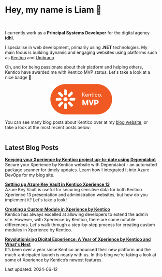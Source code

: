 # Hey, my name is Liam 👋

<br/>

I currently work as a **Principal Systems Developer** for the digital agency **[idhl](https://www.idhlgroup.com/)**.

I specialise in web development, primarily using **.NET** technologies. My main focus is building dynamic and engaging websites using platforms such as [Kentico](https://www.kentico.com) and [Umbraco](https://umbraco.com/).

Oh, and for being passionate about their platform and helping others, Kentico have awarded me with Kentico MVP status. Let's take a look at a nice badge 👀

<div align="center">

[<img src="images/kentico-mvp.png" alt="Kentico MVP" width="204" height="100">](https://www.kentico.com/partners/mvp-program)

</div>

You can see many blog posts about Kentico over at my [blog website](https://www.goldfinch.me/), or take a look at the most recent posts below:<br/><br/>

## Latest Blog Posts

**[Keeping your Xperience by Kentico project up-to-date using Dependabot](https://www.goldfinch.me/blog/keeping-your-xperience-by-kentico-project-up-to-date-using-dependabot)**  
Secure your Xperience by Kentico website with Dependabot - an automated package scanner for timely updates. Learn how I integrated it into Azure DevOps for my blog site.


**[Setting up Azure Key Vault in Kentico Xperience 13](https://www.goldfinch.me/blog/setting-up-azure-key-vault-in-kentico-xperience-13)**  
Azure Key Vault is useful for securing sensitive data for both Kentico Xperience 13 presentation and administration websites, but how do you implement it? Let's take a look!


**[Creating a Custom Module in Xperience by Kentico](https://www.goldfinch.me/blog/creating-a-custom-module-in-xperience-by-kentico)**  
Kentico has always excelled at allowing developers to extend the admin site. However, with Xperience by Kentico, there are some notable differences. Let's walk through a step-by-step process for creating custom modules in Xperience by Kentico.


**[Revolutionising Digital Experience: A Year of Xperience by Kentico and What's Next](https://www.goldfinch.me/blog/revolutionising-digital-experience-a-year-of-xperience-by-kentico-and-what-s-next)**  
It’s been over a year since Kentico announced their new platform and the much-anticipated launch is nearly with us. In this blog we’re taking a look at some of Xperience by Kentico’s newest features.


Last updated: 2024-06-12

